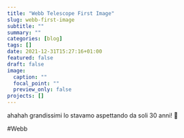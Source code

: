 ```yaml
---
title: "Webb Telescope First Image"
slug: webb-first-image
subtitle: ""
summary: ""
categories: [blog]
tags: []
date: 2021-12-31T15:27:16+01:00
featured: false
draft: false
image:
  caption: ""
  focal_point: ""
  preview_only: false
projects: []
---
```


ahahah grandissimi
lo stavamo aspettando da soli 30 anni! 🙂

#Webb
